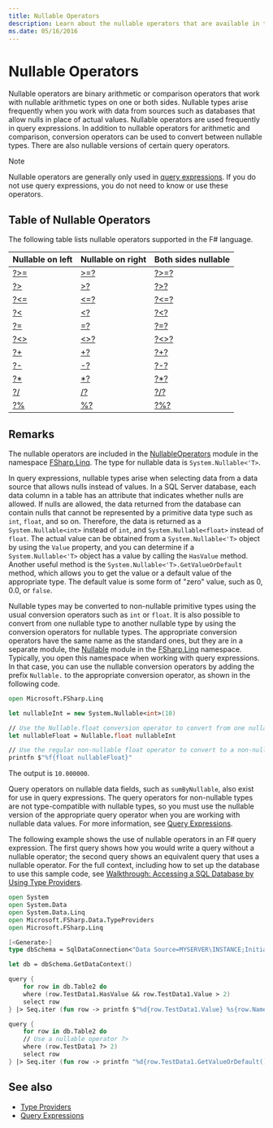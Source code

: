 ```yaml
---
title: Nullable Operators
description: Learn about the nullable operators that are available in the F# programming language.
ms.date: 05/16/2016
---
```

# Nullable Operators

Nullable operators are binary arithmetic or comparison operators that work with nullable arithmetic types on one or both sides. Nullable types arise frequently when you work with data from sources such as databases that allow nulls in place of actual values. Nullable operators are used frequently in query expressions. In addition to nullable operators for arithmetic and comparison, conversion operators can be used to convert between nullable types. There are also nullable versions of certain query operators.

> [!NOTE]
> Nullable operators are generally only used in [query expressions](../query-expressions.md). If you do not use query expressions, you do not need to
> know or use these operators.

## Table of Nullable Operators

The following table lists nullable operators supported in the F# language.

|Nullable on left|Nullable on right|Both sides nullable|
|---|---|---|
|[?>=](https://fsharp.github.io/fsharp-core-docs/reference/fsharp-linq-nullableoperators.html#(%20?%3E=%20))|[>=?](https://fsharp.github.io/fsharp-core-docs/reference/fsharp-linq-nullableoperators.html#(%20%3E=?%20))|[?>=?](https://fsharp.github.io/fsharp-core-docs/reference/fsharp-linq-nullableoperators.html#(%20?%3E=?%20))|
|[?>](https://fsharp.github.io/fsharp-core-docs/reference/fsharp-linq-nullableoperators.html#(%20?%3E%20))|[>?](https://fsharp.github.io/fsharp-core-docs/reference/fsharp-linq-nullableoperators.html#(%20%3E?%20))|[?>?](https://fsharp.github.io/fsharp-core-docs/reference/fsharp-linq-nullableoperators.html#(%20?%3E?%20))|
|[?<=](https://fsharp.github.io/fsharp-core-docs/reference/fsharp-linq-nullableoperators.html#(%20?%3C=%20))|[<=?](https://fsharp.github.io/fsharp-core-docs/reference/fsharp-linq-nullableoperators.html#(%20%3C=?%20))|[?<=?](https://fsharp.github.io/fsharp-core-docs/reference/fsharp-linq-nullableoperators.html#(%20?%3C=?%20))|
|[?<](https://fsharp.github.io/fsharp-core-docs/reference/fsharp-linq-nullableoperators.html#(%20?%3C%20))|[<?](https://fsharp.github.io/fsharp-core-docs/reference/fsharp-linq-nullableoperators.html#(%20%3C?%20))|[?<?](https://fsharp.github.io/fsharp-core-docs/reference/fsharp-linq-nullableoperators.html#(%20?%3C?%20))|
|[?=](https://fsharp.github.io/fsharp-core-docs/reference/fsharp-linq-nullableoperators.html#(%20?=%20))|[=?](https://fsharp.github.io/fsharp-core-docs/reference/fsharp-linq-nullableoperators.html#(%20=?%20))|[?=?](https://fsharp.github.io/fsharp-core-docs/reference/fsharp-linq-nullableoperators.html#(%20?=?%20))|
|[?<>](https://fsharp.github.io/fsharp-core-docs/reference/fsharp-linq-nullableoperators.html#(%20?%3C%3E%20))|[<>?](https://fsharp.github.io/fsharp-core-docs/reference/fsharp-linq-nullableoperators.html#(%20%3C%3E?%20))|[?<>?](https://fsharp.github.io/fsharp-core-docs/reference/fsharp-linq-nullableoperators.html#(%20?%3C%3E?%20))|
|[?+](https://fsharp.github.io/fsharp-core-docs/reference/fsharp-linq-nullableoperators.html#(%20?+%20))|[+?](https://fsharp.github.io/fsharp-core-docs/reference/fsharp-linq-nullableoperators.html#(%20+?%20))|[?+?](https://fsharp.github.io/fsharp-core-docs/reference/fsharp-linq-nullableoperators.html#(%20?+?%20))|
|[?-](https://fsharp.github.io/fsharp-core-docs/reference/fsharp-linq-nullableoperators.html#(%20?-%20))|[-?](https://fsharp.github.io/fsharp-core-docs/reference/fsharp-linq-nullableoperators.html#(%20-?%20))|[?-?](https://fsharp.github.io/fsharp-core-docs/reference/fsharp-linq-nullableoperators.html#(%20?-?%20))|
|[?*](https://fsharp.github.io/fsharp-core-docs/reference/fsharp-linq-nullableoperators.html#(%20?*%20))|[*?](https://fsharp.github.io/fsharp-core-docs/reference/fsharp-linq-nullableoperators.html#(%20*?%20))|[?*?](https://fsharp.github.io/fsharp-core-docs/reference/fsharp-linq-nullableoperators.html#(%20?*?%20))|
|[?/](https://fsharp.github.io/fsharp-core-docs/reference/fsharp-linq-nullableoperators.html#(%20?/%20))|[/?](https://fsharp.github.io/fsharp-core-docs/reference/fsharp-linq-nullableoperators.html#(%20/?%20))|[?/?](https://fsharp.github.io/fsharp-core-docs/reference/fsharp-linq-nullableoperators.html#(%20?/?%20))|
|[?%](https://fsharp.github.io/fsharp-core-docs/reference/fsharp-linq-nullableoperators.html#(%20?%%20))|[%?](https://fsharp.github.io/fsharp-core-docs/reference/fsharp-linq-nullableoperators.html#(%20%?%20))|[?%?](https://fsharp.github.io/fsharp-core-docs/reference/fsharp-linq-nullableoperators.html#(%20?%?%20))|

## Remarks

The nullable operators are included in the [NullableOperators](https://fsharp.github.io/fsharp-core-docs/reference/fsharp-linq-nullableoperators.html) module in the namespace [FSharp.Linq](https://fsharp.github.io/fsharp-core-docs/reference/fsharp-linq.html). The type for nullable data is `System.Nullable<'T>`.

In query expressions, nullable types arise when selecting data from a data source that allows nulls instead of values. In a SQL Server database, each data column in a table has an attribute that indicates whether nulls are allowed. If nulls are allowed, the data returned from the database can contain nulls that cannot be represented by a primitive data type such as `int`, `float`, and so on. Therefore, the data is returned as a `System.Nullable<int>` instead of `int`, and `System.Nullable<float>` instead of `float`. The actual value can be obtained from a `System.Nullable<'T>` object by using the `Value` property, and you can determine if a `System.Nullable<'T>` object has a value by calling the `HasValue` method. Another useful method is the `System.Nullable<'T>.GetValueOrDefault` method, which allows you to get the value or a default value of the appropriate type. The default value is some form of "zero" value, such as 0, 0.0, or `false`.

Nullable types may be converted to non-nullable primitive types using the usual conversion operators such as `int` or `float`. It is also possible to convert from one nullable type to another nullable type by using the conversion operators for nullable types. The appropriate conversion operators have the same name as the standard ones, but they are in a separate module, the [Nullable](https://fsharp.github.io/fsharp-core-docs/reference/fsharp-linq-nullablemodule.html) module in the [FSharp.Linq](https://fsharp.github.io/fsharp-core-docs/reference/fsharp-linq.html) namespace. Typically, you open this namespace when working with query expressions. In that case, you can use the nullable conversion operators by adding the prefix `Nullable.` to the appropriate conversion operator, as shown in the following code.

```fsharp
open Microsoft.FSharp.Linq

let nullableInt = new System.Nullable<int>(10)

// Use the Nullable.float conversion operator to convert from one nullable type to another nullable type.
let nullableFloat = Nullable.float nullableInt

// Use the regular non-nullable float operator to convert to a non-nullable float.
printfn $"%f{float nullableFloat}"
```

The output is `10.000000`.

Query operators on nullable data fields, such as `sumByNullable`, also exist for use in query expressions. The query operators for non-nullable types are not type-compatible with nullable types, so you must use the nullable version of the appropriate query operator when you are working with nullable data values. For more information, see [Query Expressions](../query-expressions.md).

The following example shows the use of nullable operators in an F# query expression. The first query shows how you would write a query without a nullable operator; the second query shows an equivalent query that uses a nullable operator. For the full context, including how to set up the database to use this sample code, see [Walkthrough: Accessing a SQL Database by Using Type Providers](../../tutorials/type-providers/index.md).

```fsharp
open System
open System.Data
open System.Data.Linq
open Microsoft.FSharp.Data.TypeProviders
open Microsoft.FSharp.Linq

[<Generate>]
type dbSchema = SqlDataConnection<"Data Source=MYSERVER\INSTANCE;Initial Catalog=MyDatabase;Integrated Security=SSPI;">

let db = dbSchema.GetDataContext()

query {
    for row in db.Table2 do
    where (row.TestData1.HasValue && row.TestData1.Value > 2)
    select row
} |> Seq.iter (fun row -> printfn $"%d{row.TestData1.Value} %s{row.Name}")

query {
    for row in db.Table2 do
    // Use a nullable operator ?>
    where (row.TestData1 ?> 2)
    select row
} |> Seq.iter (fun row -> printfn "%d{row.TestData1.GetValueOrDefault()} %s{row.Name}")
```

## See also

- [Type Providers](../../tutorials/type-providers/index.md)
- [Query Expressions](../query-expressions.md)
